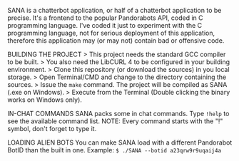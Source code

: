 SANA is a chatterbot application, or half of a chatterbot application to be precise. It's a frontend to the popular Pandorabots API, coded in C programming language. I've coded it just to experiment with the C programming language, not for serious deployment of this application, therefore this application may (or may not) contain bad or offensive code.


BUILDING THE PROJECT
    > This project needs the standard GCC compiler to be built.
    > You also need the LibCURL 4 to be configured in your building environment.
    > Clone this repository (or download the sources) in you local storage.
    > Open Terminal/CMD and change to the directory containing the sources.
    > Issue the `make` command. The project will be compiled as SANA (.exe on Windows).
    > Execute from the Terminal (Double clicking the binary works on Windows only).


IN-CHAT COMMANDS
    SANA packs some in chat commands. Type `!help` to see the available command list. 
    NOTE: Every command starts with the "!" symbol, don't forget to type it.


LOADING ALIEN BOTS
    You can make SANA load with a different Pandorabot BotID than the built in one. Example:
    `$ ./SANA --botid a23qrw9r9uqaij4a`

